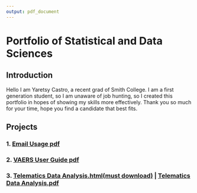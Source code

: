 ```yaml
---
output: pdf_document
---
```

# Portfolio of Statistical and Data Sciences

## Introduction

Hello I am Yaretsy Castro, a recent grad of Smith College. I am a first generation student, so I am unaware of job hunting, so I created this portfolio in hopes of showing my skills more effectively. Thank you so much for your time, hope you find a candidate that best fits.

## Projects

### 1. [Email Usage pdf](Projects/Mini-Project-1.pdf)

### 2. [VAERS User Guide pdf](Projects/final-project.pdf)

### 3. [Telematics Data Analysis.html(must download)](Projects/term_paper.html) | [Telematics Data Analysis.pdf](Projects/Telematics%20Data%20101.pdf)